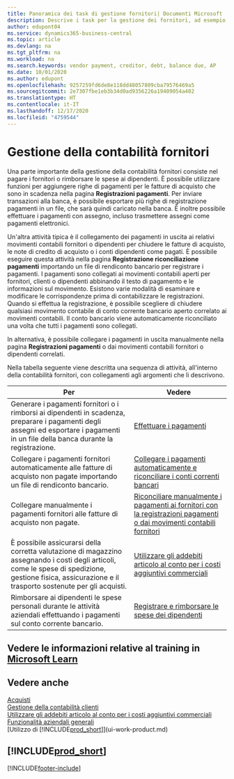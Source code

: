 ```yaml
---
title: Panoramica dei task di gestione fornitori| Documenti Microsoft
description: Descrive i task per la gestione dei fornitori, ad esempio, pagare i creditori o collegare i pagamenti in uscita ai movimenti contabili per chiudere fatture o note di credito.
author: edupont04
ms.service: dynamics365-business-central
ms.topic: article
ms.devlang: na
ms.tgt_pltfrm: na
ms.workload: na
ms.search.keywords: vendor payment, creditor, debt, balance due, AP
ms.date: 10/01/2020
ms.author: edupont
ms.openlocfilehash: 9257259fd6de8e118dd48057809cba79576469a5
ms.sourcegitcommit: 2e7307fbe1eb3b34d0ad9356226a19409054a402
ms.translationtype: HT
ms.contentlocale: it-IT
ms.lasthandoff: 12/17/2020
ms.locfileid: "4759544"
---
```

# <a name="managing-payables"></a>Gestione della contabilità fornitori

Una parte importante della gestione della contabilità fornitori consiste nel pagare i fornitori o rimborsare le spese ai dipendenti. È possibile utilizzare funzioni per aggiungere righe di pagamenti per le fatture di acquisto che sono in scadenza nella pagina **Registrazioni pagamenti**. Per inviare transazioni alla banca, è possibile esportare più righe di registrazione pagamenti in un file, che sarà quindi caricato nella banca. È inoltre possibile effettuare i pagamenti con assegno, incluso trasmettere assegni come pagamenti elettronici.

Un'altra attività tipica è il collegamento dei pagamenti in uscita ai relativi movimenti contabili fornitori o dipendenti per chiudere le fatture di acquisto, le note di credito di acquisto o i conti dipendenti come pagati. È possibile eseguire questa attività nella pagina **Registrazione riconciliazione pagamenti** importando un file di rendiconto bancario per registrare i pagamenti. I pagamenti sono collegati ai movimenti contabili aperti per fornitori, clienti o dipendenti abbinando il testo di pagamento e le informazioni sul movimento. Esistono varie modalità di esaminare e modificare le corrispondenze prima di contabilizzare le registrazioni. Quando si effettua la registrazione, è possibile scegliere di chiudere qualsiasi movimento contabile di conto corrente bancario aperto correlato ai movimenti contabili. Il conto bancario viene automaticamente riconciliato una volta che tutti i pagamenti sono collegati.

In alternativa, è possibile collegare i pagamenti in uscita manualmente nella pagina **Registrazioni pagamenti** o dai movimenti contabili fornitori o dipendenti correlati.

Nella tabella seguente viene descritta una sequenza di attività, all'interno della contabilità fornitori, con collegamenti agli argomenti che li descrivono.

| Per | Vedere |
| --- | --- |
| Generare i pagamenti fornitori o i rimborsi ai dipendenti in scadenza, preparare i pagamenti degli assegni ed esportare i pagamenti in un file della banca durante la registrazione. |[Effettuare i pagamenti](payables-make-payments.md) |
| Collegare i pagamenti fornitori automaticamente alle fatture di acquisto non pagate importando un file di rendiconto bancario. |[Collegare i pagamenti automaticamente e riconciliare i conti correnti bancari](receivables-apply-payments-auto-reconcile-bank-accounts.md) |
| Collegare manualmente i pagamenti fornitori alle fatture di acquisto non pagate. |[Riconciliare manualmente i pagamenti ai fornitori con la registrazioni pagamenti o dai movimenti contabili fornitori](payables-how-apply-purchase-transactions-manually.md) |
|È possibile assicurarsi della corretta valutazione di magazzino assegnando i costi degli articoli, come le spese di spedizione, gestione fisica, assicurazione e il trasporto sostenute per gli acquisti.|[Utilizzare gli addebiti articolo al conto per i costi aggiuntivi commerciali](payables-how-assign-item-charges.md)|
|Rimborsare ai dipendenti le spese personali durante le attività aziendali effettuando i pagamenti sul conto corrente bancario.|[Registrare e rimborsare le spese dei dipendenti](finance-how-record-reimburse-employee-expenses.md)|

## <a name="see-related-training-at-microsoft-learn"></a>Vedere le informazioni relative al training in [Microsoft Learn](/learn/paths/process-customer-vendor-payments-dynamics-365-business-central/)

## <a name="see-also"></a>Vedere anche
[Acquisti](purchasing-manage-purchasing.md)  
[Gestione della contabilità clienti](receivables-manage-receivables.md)  
[Utilizzare gli addebiti articolo al conto per i costi aggiuntivi commerciali](payables-how-assign-item-charges.md)  
[Funzionalità aziendali generali](ui-across-business-areas.md)  
[Utilizzo di [!INCLUDE[prod_short](includes/prod_short.md)]](ui-work-product.md)

## [!INCLUDE[prod_short](includes/free_trial_md.md)]  


[!INCLUDE[footer-include](includes/footer-banner.md)]